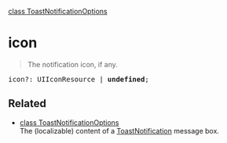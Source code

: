 [class ToastNotificationOptions](ToastNotificationOptions.md)

# icon

> The notification icon, if any.

<pre class="docgen_signature">icon?: UIIconResource | <b>undefined</b>;</pre>

## Related

- [<!--{ref:class}-->class ToastNotificationOptions](ToastNotificationOptions.md) \
    The (localizable) content of a [ToastNotification](ToastNotification.md) message box.
